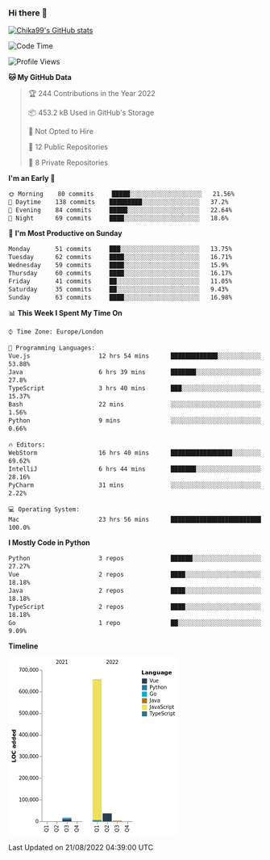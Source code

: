 ### Hi there 👋
[![Chika99's GitHub stats](https://github-readme-stats.vercel.app/api?username=Chika99&count_private=true&show_icons=true)](https://github.com/anuraghazra/github-readme-stats)

<!--START_SECTION:waka-->
![Code Time](http://img.shields.io/badge/Code%20Time-504%20hrs%2052%20mins-blue)

![Profile Views](http://img.shields.io/badge/Profile%20Views-0-blue)

**🐱 My GitHub Data** 

> 🏆 244 Contributions in the Year 2022
 > 
> 📦 453.2 kB Used in GitHub's Storage 
 > 
> 🚫 Not Opted to Hire
 > 
> 📜 12 Public Repositories 
 > 
> 🔑 8 Private Repositories  
 > 
**I'm an Early 🐤** 

```text
🌞 Morning    80 commits     █████░░░░░░░░░░░░░░░░░░░░   21.56% 
🌆 Daytime    138 commits    █████████░░░░░░░░░░░░░░░░   37.2% 
🌃 Evening    84 commits     █████░░░░░░░░░░░░░░░░░░░░   22.64% 
🌙 Night      69 commits     ████░░░░░░░░░░░░░░░░░░░░░   18.6%

```
📅 **I'm Most Productive on Sunday** 

```text
Monday       51 commits     ███░░░░░░░░░░░░░░░░░░░░░░   13.75% 
Tuesday      62 commits     ████░░░░░░░░░░░░░░░░░░░░░   16.71% 
Wednesday    59 commits     ████░░░░░░░░░░░░░░░░░░░░░   15.9% 
Thursday     60 commits     ████░░░░░░░░░░░░░░░░░░░░░   16.17% 
Friday       41 commits     ██░░░░░░░░░░░░░░░░░░░░░░░   11.05% 
Saturday     35 commits     ██░░░░░░░░░░░░░░░░░░░░░░░   9.43% 
Sunday       63 commits     ████░░░░░░░░░░░░░░░░░░░░░   16.98%

```


📊 **This Week I Spent My Time On** 

```text
⌚︎ Time Zone: Europe/London

💬 Programming Languages: 
Vue.js                   12 hrs 54 mins      █████████████░░░░░░░░░░░░   53.88% 
Java                     6 hrs 39 mins       ███████░░░░░░░░░░░░░░░░░░   27.8% 
TypeScript               3 hrs 40 mins       ███░░░░░░░░░░░░░░░░░░░░░░   15.37% 
Bash                     22 mins             ░░░░░░░░░░░░░░░░░░░░░░░░░   1.56% 
Python                   9 mins              ░░░░░░░░░░░░░░░░░░░░░░░░░   0.66%

🔥 Editors: 
WebStorm                 16 hrs 40 mins      █████████████████░░░░░░░░   69.62% 
IntelliJ                 6 hrs 44 mins       ███████░░░░░░░░░░░░░░░░░░   28.16% 
PyCharm                  31 mins             ░░░░░░░░░░░░░░░░░░░░░░░░░   2.22%

💻 Operating System: 
Mac                      23 hrs 56 mins      █████████████████████████   100.0%

```

**I Mostly Code in Python** 

```text
Python                   3 repos             ██████░░░░░░░░░░░░░░░░░░░   27.27% 
Vue                      2 repos             ████░░░░░░░░░░░░░░░░░░░░░   18.18% 
Java                     2 repos             ████░░░░░░░░░░░░░░░░░░░░░   18.18% 
TypeScript               2 repos             ████░░░░░░░░░░░░░░░░░░░░░   18.18% 
Go                       1 repo              ██░░░░░░░░░░░░░░░░░░░░░░░   9.09%

```


**Timeline**

![Chart not found](https://raw.githubusercontent.com/Chika99/Chika99/main/charts/bar_graph.png) 


 Last Updated on 21/08/2022 04:39:00 UTC
<!--END_SECTION:waka-->

<!--
**Chika99/Chika99** is a ✨ _special_ ✨ repository because its `README.md` (this file) appears on your GitHub profile.

Here are some ideas to get you started:

- 🔭 I’m currently working on ...
- 🌱 I’m currently learning ...
- 👯 I’m looking to collaborate on ...
- 🤔 I’m looking for help with ...
- 💬 Ask me about ...
- 📫 How to reach me: ...
- 😄 Pronouns: ...
- ⚡ Fun fact: ...
-->

